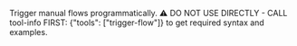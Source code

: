 Trigger manual flows programmatically. ⚠️ DO NOT USE DIRECTLY - CALL tool-info FIRST: {"tools": ["trigger-flow"]} to get required syntax and examples.